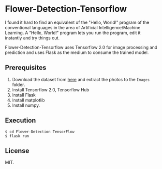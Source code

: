 # Flower-Detection-Tensorflow

I found it hard to find an equivalent of the "Hello, World!" program of the conventional languages in the area of Artificial Intelligence/Machine Learning. A "Hello, World!" program lets you run the program, edit it instantly and try things out.

Flower-Detection-Tensorflow uses Tensorflow 2.0 for image processing and prediction and uses Flask as the medium to consume the trained model.

## Prerequisites

1. Download the dataset from [here](https://storage.googleapis.com/download.tensorflow.org/example_images/flower_photos.tgz) and extract the photos to the `Images` folder.
2. Install Tensorflow 2.0, Tensorflow Hub
3. Install Flask
4. Install matplotlib
5. Install numpy.

## Execution

```
$ cd Flower-Detection TensorFlow
$ flask run
```

## License

MIT.
